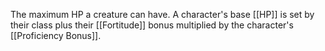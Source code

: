 The maximum HP a creature can have. A character's base [[HP]] is set by their class plus their [[Fortitude]] bonus multiplied by the character's [[Proficiency Bonus]]. 